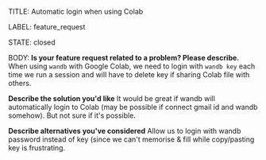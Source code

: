 TITLE:
Automatic login when using Colab

LABEL:
feature_request

STATE:
closed

BODY:
**Is your feature request related to a problem? Please describe.**
When using `wandb` with Google Colab, we need to login with `wandb key` each time we run a session and will have to delete key if sharing Colab file with others.

**Describe the solution you'd like**
It would be great if wandb will automatically login to Colab (may be possible if connect gmail id and wandb somehow). But not sure if it's possible.

**Describe alternatives you've considered**
Allow us to login with wandb password instead of key (since we can't memorise & fill while copy/pasting key is frustrating.

